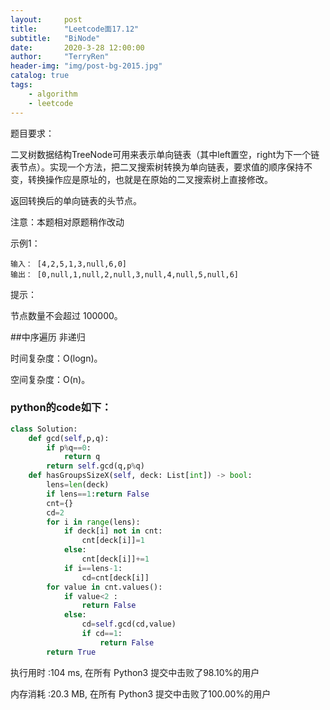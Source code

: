 ```yaml
---
layout:     post
title:      "Leetcode面17.12"
subtitle:   "BiNode"
date:       2020-3-28 12:00:00
author:     "TerryRen"
header-img: "img/post-bg-2015.jpg"
catalog: true
tags:
    - algorithm
    - leetcode
---
```

题目要求：

二叉树数据结构TreeNode可用来表示单向链表（其中left置空，right为下一个链表节点）。实现一个方法，把二叉搜索树转换为单向链表，要求值的顺序保持不变，转换操作应是原址的，也就是在原始的二叉搜索树上直接修改。

返回转换后的单向链表的头节点。

注意：本题相对原题稍作改动





示例1：
```
输入： [4,2,5,1,3,null,6,0]
输出： [0,null,1,null,2,null,3,null,4,null,5,null,6]
```
提示：

节点数量不会超过 100000。

##中序遍历
非递归

时间复杂度：O(logn)。

空间复杂度：O(n)。




### python的code如下：


```python
class Solution:
    def gcd(self,p,q):
        if p%q==0:
            return q
        return self.gcd(q,p%q)
    def hasGroupsSizeX(self, deck: List[int]) -> bool:
        lens=len(deck)
        if lens==1:return False
        cnt={}
        cd=2
        for i in range(lens):
            if deck[i] not in cnt:
                cnt[deck[i]]=1
            else:
                cnt[deck[i]]+=1
            if i==lens-1:
                cd=cnt[deck[i]]       
        for value in cnt.values():
            if value<2 :
                return False
            else:
                cd=self.gcd(cd,value)
                if cd==1:
                    return False
        return True
```
执行用时 :104 ms, 在所有 Python3 提交中击败了98.10%的用户

内存消耗 :20.3 MB, 在所有 Python3 提交中击败了100.00%的用户